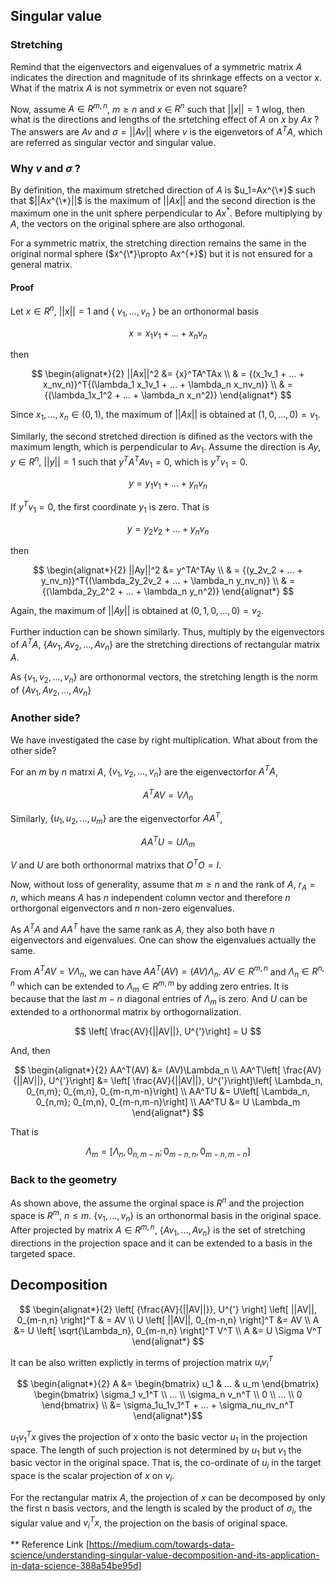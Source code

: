 ## Singular value

### Stretching
Remind that the eigenvectors and eigenvalues of a symmetric matrix $A$ indicates the direction and magnitude of its shrinkage effects on a vector $x$. What if the matrix $A$ is not symmetrix or even not square?

Now, assume $A \in R^{m, n}$, $m \ge n$ and $x$ $\in$ $R^n$ such that $||x||=1$ wlog, then what is the directions and lengths of the srtetching effect of $A$ on $x$ by $Ax$ ? The answers are $Av$ and $\sigma=||Av||$ where $v$ is the eigenvetors of $A^TA$, which are referred as singular vector and singular value.

### Why $v$ and $\sigma$ ?
By definition, the maximum stretched direction of $A$ is $u_1=Ax^{\*}$ such that $||Ax^{\*}||$ is the maximum of $||Ax||$ and the second direction is the maximum one in the unit sphere perpendicular to $Ax^{*}$. Before multiplying by $A$, the vectors on the original sphere are also orthogonal.

For a symmetric matrix, the stretching direction remains the same in the original normal sphere ($x^{\*}\propto Ax^{*}$) but it is not ensured for a general matrix.

#### Proof

Let $x \in R^n$, $||x|| = 1$ and { $v_1, ..., v_n$ } be an orthonormal basis

$$ x = x_1v_1 + ... + x_nv_n $$

then

$$
\begin{alignat*}{2}
||Ax||^2 &= {x}^TA^TAx \\
& =  {(x_1v_1 + ... + x_nv_n)}^T{(\lambda_1 x_1v_1 + ... + \lambda_n x_nv_n)} \\
& = {(\lambda_1x_1^2 + ... + \lambda_n x_n^2)}
\end{alignat*}
$$

Since $x_1, ..., x_n \in (0, 1)$, the maximum of $||Ax||$ is obtained at $(1, 0, ..., 0) = v_1$.

Similarly, the second stretched direction is difined as the vectors with the maximum length, which is perpendicular to $Av_1$. Assume the direction is $Ay$, $y \in R^n$, $||y|| = 1$ such that $y^TA^TAv_1=0$, which is $y^Tv_1=0$. 

$$ y = y_1v_1 + ... + y_nv_n $$

If $y^Tv_1=0$, the first coordinate $y_1$ is zero. That is 

$$ y = y_2v_2 + ... + y_nv_n $$

then

$$
\begin{alignat*}{2}
||Ay||^2 &= y^TA^TAy \\
& =  {(y_2v_2 + ... + y_nv_n)}^T{(\lambda_2y_2v_2 + ... + \lambda_n y_nv_n)} \\
& = {(\lambda_2y_2^2 + ... + \lambda_n y_n^2)}
\end{alignat*}
$$

Again, the maximum of $||Ay||$ is obtained at $(0, 1, 0, ..., 0) = v_2$.

Further induction can be shown similarly. Thus, multiply by the eigenvectors of $A^TA$, $\{Av_1, Av_2, ..., Av_n \}$ are the stretching directions of rectangular matrix $A$.

As $\{v_1, v_2, ..., v_n \}$ are orthonormal vectors, the stretching length is the norm of $\{Av_1, Av_2, ..., Av_n \}$



### Another side?
We have investigated the case by right multiplication. What about from the other side?

For an $m$ by $n$ matrxi $A$, $\{ v_1, v_2, ... , v_n\}$ are the eigenvectorfor $A^TA$,

$$ A^TAV = V\Lambda_n $$

Similarly, $\{ u_1, u_2, ... , u_m\}$ are the eigenvectorfor $AA^T$,

$$ AA^TU = U\Lambda_m $$

$V$ and $U$ are both orthonormal matrixs that $O^TO=I$.

Now, without loss of generality, assume that $m \ge n$ and the rank of $A$, $r_A=n$, which means $A$ has $n$ independent column vector and therefore $n$ orthorgonal eigenvectors and $n$ non-zero eigenvalues.

As $A^TA$ and $AA^T$ have the same rank as $A$, they also both have $n$ eigenvectors and eigenvalues. One can show the eigenvalues actually the same. 

From $A^TAV = V\Lambda_n$, we can have $AA^T(AV) = (AV)\Lambda_n$. $AV \in R^{m,n}$ and $\Lambda_n \in R^{n,n}$ which can be extended to $\Lambda_m \in R^{m,m}$ by adding zero entries. It is because that the last $m-n$ diagonal entries of $\Lambda_m$ is zero. And $U$ can be extended to a orthonormal matrix by orthogornalization.

$$ \left[ \frac{AV}{||AV||}, U^{'}\right] = U $$

And, then

$$ 
\begin{alignat*}{2}
AA^T(AV) &= (AV)\Lambda_n \\
AA^T\left[ \frac{AV}{||AV||}, U^{'}\right] &= \left[ \frac{AV}{||AV||}, U^{'}\right]\left[ \Lambda_n, 0_{n,m}; 0_{m,n}, 0_{m-n,m-n}\right] \\
AA^TU &= U\left[ \Lambda_n, 0_{n,m}; 0_{m,n}, 0_{m-n,m-n}\right] \\
AA^TU &= U \Lambda_m
\end{alignat*} 
$$

That is

$$ \Lambda_m = \left[ \Lambda_n, 0_{n,m-n}; 0_{m-n,n}, 0_{m-n,m-n}\right] $$


### Back to the geometry

As shown above, the assume the orginal space is $R^n$ and the projection space is $R^m$, $n \le m$. $\{ v_1, ..., v_n\}$ is an orthonormal basis in the original space. After projected by matrix $A \in R^{m,n}$, $\{ Av_1, ..., Av_n\}$ is the set of stretching directions in the projection space and it can be extended to a basis in the targeted space.


## Decomposition

$$
\begin{alignat*}{2}
\left[ {\frac{AV}{||AV||}}, U^{'} \right] \left[ ||AV||, 0_{m-n,n} \right]^T & = AV \\
U \left[ ||AV||, 0_{m-n,n} \right]^T &= AV \\
A &= U \left[ \sqrt{\Lambda_n}, 0_{m-n,n} \right]^T V^T \\
A &= U \Sigma V^T 
\end{alignat*}
$$

It can be also written explictly in terms of projection matrix $u_iv_i^T$

$$  \begin{alignat*}{2}
A &= \begin{bmatrix} u_1 & ... & u_m \end{bmatrix} \begin{bmatrix}
    \sigma_1 v_1^T \\
    ... \\
    \sigma_n v_n^T \\
    0 \\
    ... \\
    0
    \end{bmatrix} \\
  &= \sigma_1u_1v_1^T + ... + \sigma_nu_nv_n^T
    \end{alignat*}$$

$u_1v_1^Tx$ gives the projection of x onto the basic vector $u_1$ in the projection space. The length of such projection is not determined by $u_1$ but $v_1$ the basic vector in the original space. That is, the co-ordinate of $u_i$ in the target space is the scalar projection of $x$ on $v_i$.

For the rectangular matrix $A$, the projection of $x$ can be decomposed by only the first n basis vectors, and the length is scaled by the product of $\sigma_i$, the sigular value and $v_i^Tx$, the projection on the basis of original space.

** Reference Link [https://medium.com/towards-data-science/understanding-singular-value-decomposition-and-its-application-in-data-science-388a54be95d]

